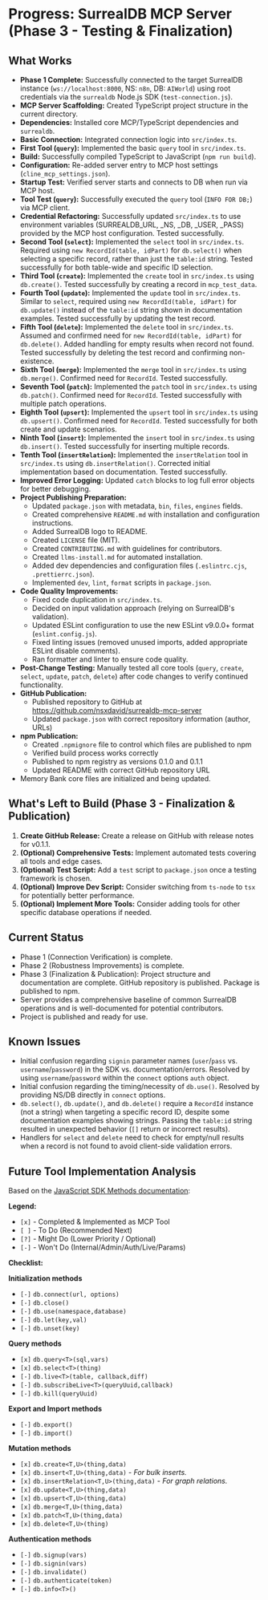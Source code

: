 # Progress: SurrealDB MCP Server (Phase 3 - Testing & Finalization)

## What Works

*   **Phase 1 Complete:** Successfully connected to the target SurrealDB instance (`ws://localhost:8000`, NS: `n8n`, DB: `AIWorld`) using root credentials via the `surrealdb` Node.js SDK (`test-connection.js`).
*   **MCP Server Scaffolding:** Created TypeScript project structure in the current directory.
*   **Dependencies:** Installed core MCP/TypeScript dependencies and `surrealdb`.
*   **Basic Connection:** Integrated connection logic into `src/index.ts`.
*   **First Tool (`query`):** Implemented the basic `query` tool in `src/index.ts`.
*   **Build:** Successfully compiled TypeScript to JavaScript (`npm run build`).
*   **Configuration:** Re-added server entry to MCP host settings (`cline_mcp_settings.json`).
*   **Startup Test:** Verified server starts and connects to DB when run via MCP host.
*   **Tool Test (`query`):** Successfully executed the `query` tool (`INFO FOR DB;`) via MCP client.
*   **Credential Refactoring:** Successfully updated `src/index.ts` to use environment variables (SURREALDB_URL, _NS, _DB, _USER, _PASS) provided by the MCP host configuration. Tested successfully.
*   **Second Tool (`select`):** Implemented the `select` tool in `src/index.ts`. Required using `new RecordId(table, idPart)` for `db.select()` when selecting a specific record, rather than just the `table:id` string. Tested successfully for both table-wide and specific ID selection.
*   **Third Tool (`create`):** Implemented the `create` tool in `src/index.ts` using `db.create()`. Tested successfully by creating a record in `mcp_test_data`.
*   **Fourth Tool (`update`):** Implemented the `update` tool in `src/index.ts`. Similar to `select`, required using `new RecordId(table, idPart)` for `db.update()` instead of the `table:id` string shown in documentation examples. Tested successfully by updating the test record.
*   **Fifth Tool (`delete`):** Implemented the `delete` tool in `src/index.ts`. Assumed and confirmed need for `new RecordId(table, idPart)` for `db.delete()`. Added handling for empty results when record not found. Tested successfully by deleting the test record and confirming non-existence.
*   **Sixth Tool (`merge`):** Implemented the `merge` tool in `src/index.ts` using `db.merge()`. Confirmed need for `RecordId`. Tested successfully.
*   **Seventh Tool (`patch`):** Implemented the `patch` tool in `src/index.ts` using `db.patch()`. Confirmed need for `RecordId`. Tested successfully with multiple patch operations.
*   **Eighth Tool (`upsert`):** Implemented the `upsert` tool in `src/index.ts` using `db.upsert()`. Confirmed need for `RecordId`. Tested successfully for both create and update scenarios.
*   **Ninth Tool (`insert`):** Implemented the `insert` tool in `src/index.ts` using `db.insert()`. Tested successfully for inserting multiple records.
*   **Tenth Tool (`insertRelation`):** Implemented the `insertRelation` tool in `src/index.ts` using `db.insertRelation()`. Corrected initial implementation based on documentation. Tested successfully.
*   **Improved Error Logging:** Updated `catch` blocks to log full error objects for better debugging.
*   **Project Publishing Preparation:**
    *   Updated `package.json` with metadata, `bin`, `files`, `engines` fields.
    *   Created comprehensive `README.md` with installation and configuration instructions.
    *   Added SurrealDB logo to README.
    *   Created `LICENSE` file (MIT).
    *   Created `CONTRIBUTING.md` with guidelines for contributors.
    *   Created `llms-install.md` for automated installation.
    *   Added dev dependencies and configuration files (`.eslintrc.cjs`, `.prettierrc.json`).
    *   Implemented `dev`, `lint`, `format` scripts in `package.json`.
*   **Code Quality Improvements:**
    *   Fixed code duplication in `src/index.ts`.
    *   Decided on input validation approach (relying on SurrealDB's validation).
    *   Updated ESLint configuration to use the new ESLint v9.0.0+ format (`eslint.config.js`).
    *   Fixed linting issues (removed unused imports, added appropriate ESLint disable comments).
    *   Ran formatter and linter to ensure code quality.
*   **Post-Change Testing:** Manually tested all core tools (`query`, `create`, `select`, `update`, `patch`, `delete`) after code changes to verify continued functionality.
*   **GitHub Publication:**
    *   Published repository to GitHub at https://github.com/nsxdavid/surrealdb-mcp-server
    *   Updated `package.json` with correct repository information (author, URLs)
*   **npm Publication:**
    *   Created `.npmignore` file to control which files are published to npm
    *   Verified build process works correctly
    *   Published to npm registry as versions 0.1.0 and 0.1.1
    *   Updated README with correct GitHub repository URL
*   Memory Bank core files are initialized and being updated.

## What's Left to Build (Phase 3 - Finalization & Publication)

1.  **Create GitHub Release:** Create a release on GitHub with release notes for v0.1.1.
2.  **(Optional) Comprehensive Tests:** Implement automated tests covering all tools and edge cases.
3.  **(Optional) Test Script:** Add a `test` script to `package.json` once a testing framework is chosen.
4.  **(Optional) Improve Dev Script:** Consider switching from `ts-node` to `tsx` for potentially better performance.
5.  **(Optional) Implement More Tools:** Consider adding tools for other specific database operations if needed.

## Current Status

*   Phase 1 (Connection Verification) is complete.
*   Phase 2 (Robustness Improvements) is complete.
*   Phase 3 (Finalization & Publication): Project structure and documentation are complete. GitHub repository is published. Package is published to npm.
*   Server provides a comprehensive baseline of common SurrealDB operations and is well-documented for potential contributors.
*   Project is published and ready for use.

## Known Issues

*   Initial confusion regarding `signin` parameter names (`user`/`pass` vs. `username`/`password`) in the SDK vs. documentation/errors. Resolved by using `username`/`password` within the `connect` options `auth` object.
*   Initial confusion regarding the timing/necessity of `db.use()`. Resolved by providing NS/DB directly in `connect` options.
*   `db.select()`, `db.update()`, and `db.delete()` require a `RecordId` instance (not a string) when targeting a specific record ID, despite some documentation examples showing strings. Passing the `table:id` string resulted in unexpected behavior (`[]` return or incorrect results).
*   Handlers for `select` and `delete` need to check for empty/null results when a record is not found to avoid client-side validation errors.

## Future Tool Implementation Analysis

Based on the [JavaScript SDK Methods documentation](https://surrealdb.com/docs/sdk/javascript/methods):

**Legend:**
*   `[x]` - Completed & Implemented as MCP Tool
*   `[ ]` - To Do (Recommended Next)
*   `[?]` - Might Do (Lower Priority / Optional)
*   `[-]` - Won't Do (Internal/Admin/Auth/Live/Params)

**Checklist:**

**Initialization methods**
*   `[-]` `db.connect(url, options)`
*   `[-]` `db.close()`
*   `[-]` `db.use(namespace,database)`
*   `[-]` `db.let(key,val)`
*   `[-]` `db.unset(key)`

**Query methods**
*   `[x]` `db.query<T>(sql,vars)`
*   `[x]` `db.select<T>(thing)`
*   `[-]` `db.live<T>(table, callback,diff)`
*   `[-]` `db.subscribeLive<T>(queryUuid,callback)`
*   `[-]` `db.kill(queryUuid)`

**Export and Import methods**
*   `[-]` `db.export()`
*   `[-]` `db.import()`

**Mutation methods**
*   `[x]` `db.create<T,U>(thing,data)`
*   `[x]` `db.insert<T,U>(thing,data)` - *For bulk inserts.*
*   `[x]` `db.insertRelation<T,U>(thing,data)` - *For graph relations.*
*   `[x]` `db.update<T,U>(thing,data)`
*   `[x]` `db.upsert<T,U>(thing,data)`
*   `[x]` `db.merge<T,U>(thing,data)`
*   `[x]` `db.patch<T,U>(thing,data)`
*   `[x]` `db.delete<T,U>(thing)`

**Authentication methods**
*   `[-]` `db.signup(vars)`
*   `[-]` `db.signin(vars)`
*   `[-]` `db.invalidate()`
*   `[-]` `db.authenticate(token)`
*   `[-]` `db.info<T>()`
